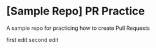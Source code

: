 # [Sample Repo] PR Practice
A sample repo for practicing how to create Pull Requests

first edit
second edit
